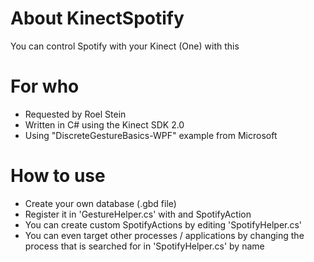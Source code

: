 # About KinectSpotify
You can control Spotify with your Kinect (One) with this

# For who
- Requested by Roel Stein
- Written in C# using the Kinect SDK 2.0
- Using "DiscreteGestureBasics-WPF" example from Microsoft

# How to use
- Create your own database (.gbd file)
- Register it in 'GestureHelper.cs' with and SpotifyAction
- You can create custom SpotifyActions by editing 'SpotifyHelper.cs'
- You can even target other processes / applications by changing the process that is searched for in 'SpotifyHelper.cs' by name
